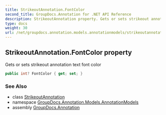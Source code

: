 ```yaml
---
title: StrikeoutAnnotation.FontColor
second_title: GroupDocs.Annotation for .NET API Reference
description: StrikeoutAnnotation property. Gets or sets strikeout annotation text font color
type: docs
weight: 30
url: /net/groupdocs.annotation.models.annotationmodels/strikeoutannotation/fontcolor/
---
```

## StrikeoutAnnotation.FontColor property

Gets or sets strikeout annotation text font color

```csharp
public int? FontColor { get; set; }
```

### See Also

* class [StrikeoutAnnotation](../)
* namespace [GroupDocs.Annotation.Models.AnnotationModels](../../strikeoutannotation/)
* assembly [GroupDocs.Annotation](../../../)



